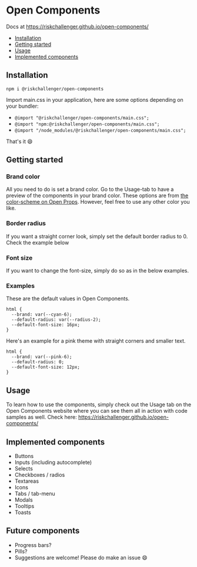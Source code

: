 # Open Components

Docs at https://riskchallenger.github.io/open-components/

- [Installation](#installation)
- [Getting started](#getting-started)
- [Usage](#usage)
- [Implemented components](#implemented-components)

## Installation

`npm i @riskchallenger/open-components`

Import main.css in your application, here are some options depending on your bundler:

- `@import "@riskchallenger/open-components/main.css";`
- `@import "npm:@riskchallenger/open-components/main.css";`
- `@import "/node_modules/@riskchallenger/open-components/main.css";`

That's it 😄

## Getting started

### Brand color

All you need to do is set a brand color. Go to the Usage-tab to have a preview of the components in your brand color. These options are from
[the color-scheme on Open Props](https://open-props.style/#colors). However, feel free to use any other color you like.

### Border radius

If you want a straight corner look, simply set the default border radius to 0. Check the example below

### Font size

If you want to change the font-size, simply do so as in the below examples.

### Examples

These are the default values in Open Components.

```
html {
  --brand: var(--cyan-6);
  --default-radius: var(--radius-2);
  --default-font-size: 16px;
}
```

Here's an example for a pink theme with straight corners and smaller text.

```
html {
  --brand: var(--pink-6);
  --default-radius: 0;
  --default-font-size: 12px;
}
```

## Usage

To learn how to use the components, simply check out the Usage tab on the Open Components website where you can see them all in action with code samples as well. Check here: https://riskchallenger.github.io/open-components/

## Implemented components

- Buttons
- Inputs (including autocomplete)
- Selects
- Checkboxes / radios
- Textareas
- Icons
- Tabs / tab-menu
- Modals
- Tooltips
- Toasts

## Future components

- Progress bars?
- Pills?
- Suggestions are welcome! Please do make an issue 😄
